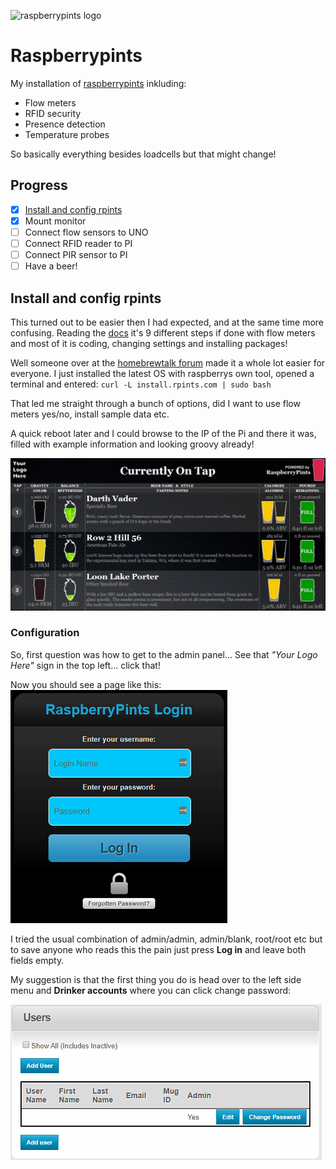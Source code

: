 ![raspberrypints logo](http://raspberrypints.com//wp-content/uploads/2014/01/cropped-RaspberryPints.png)

# Raspberrypints
 My installation of [raspberrypints](http://raspberrypints.com/) inkluding:
 * Flow meters
 * RFID security
 * Presence detection
 * Temperature probes
 
 So basically everything besides loadcells but that might change!

## Progress
- [x] [Install and config rpints](#install-and-configure-rpints)
- [x] Mount monitor
- [ ] Connect flow sensors to UNO
- [ ] Connect RFID reader to PI
- [ ] Connect PIR sensor to PI
- [ ] Have a beer!

## Install and config rpints
This turned out to be easier then I had expected, and at the same time more confusing. Reading the [docs](http://raspberrypints.com/byo/) it's 9 different steps if done with flow meters and most of it is coding, changing settings and installing packages!

Well someone over at the [homebrewtalk forum](https://support.rpints.com/) made it a whole lot easier for everyone. I just installed the latest OS with raspberrys own tool, opened a terminal and entered: `curl -L install.rpints.com | sudo bash`

That led me straight through a bunch of options, did I want to use flow meters yes/no, install sample data etc.

A quick reboot later and I could browse to the IP of the Pi and there it was, filled with example information and looking groovy already!

![example screen](images/rpints_welcome.jpg)

### Configuration
So, first question was how to get to the admin panel... See that _"Your Logo Here"_ sign in the top left... click that!

Now you should see a page like this:</br>
![admin login](images/rpints_login.png)</br>

I tried the usual combination of admin/admin, admin/blank, root/root etc but to save anyone who reads this the pain just press **Log in** and leave both fields empty.

My suggestion is that the first thing you do is head over to the left side menu and **Drinker accounts** where you can click change password:</br>

![change password](images/rpints_password.png)

